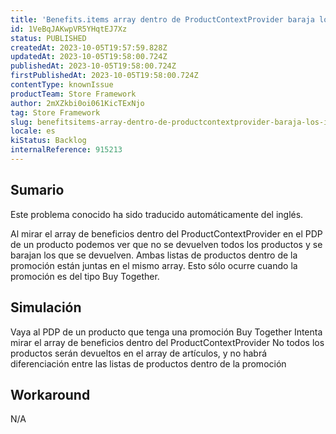 ```yaml
---
title: 'Benefits.items array dentro de ProductContextProvider baraja los items cuando la promoción es del tipo Buy Together'
id: 1VeBqJAKwpVR5YHqtEJ7Xz
status: PUBLISHED
createdAt: 2023-10-05T19:57:59.828Z
updatedAt: 2023-10-05T19:58:00.724Z
publishedAt: 2023-10-05T19:58:00.724Z
firstPublishedAt: 2023-10-05T19:58:00.724Z
contentType: knownIssue
productTeam: Store Framework
author: 2mXZkbi0oi061KicTExNjo
tag: Store Framework
slug: benefitsitems-array-dentro-de-productcontextprovider-baraja-los-items-cuando-la-promocion-es-del-tipo-buy-together
locale: es
kiStatus: Backlog
internalReference: 915213
---
```


## Sumario

<div class="alert alert-info">
  <p>Este problema conocido ha sido traducido automáticamente del inglés.</p>
</div>


Al mirar el array de beneficios dentro del ProductContextProvider en el PDP de un producto podemos ver que no se devuelven todos los productos y se barajan los que se devuelven. Ambas listas de productos dentro de la promoción están juntas en el mismo array. Esto sólo ocurre cuando la promoción es del tipo Buy Together.


##

## Simulación


Vaya al PDP de un producto que tenga una promoción Buy Together
Intenta mirar el array de beneficios dentro del ProductContextProvider
No todos los productos serán devueltos en el array de artículos, y no habrá diferenciación entre las listas de productos dentro de la promoción


##

## Workaround


N/A





